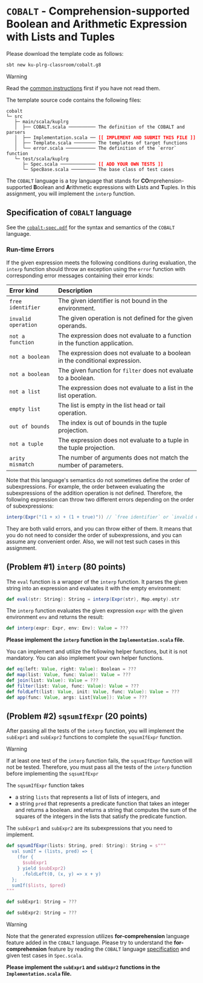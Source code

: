 # `COBALT` - Comprehension-supported Boolean and Arithmetic Expression with Lists and Tuples

Please download the template code as follows:
```bash
sbt new ku-plrg-classroom/cobalt.g8
```

> [!WARNING]
>
> Read the [common instructions](/scala.md) first if you have not read them.

The template source code contains the following files:
<pre><code>cobalt
└─ src
   ├─ main/scala/kuplrg
   │  ├── COBALT.scala ────────── The definition of the COBALT and parsers
   │  ├── Implementation.scala ── <b style='color:red;'>[[ IMPLEMENT AND SUBMIT THIS FILE ]]</b>
   │  ├── Template.scala ──────── The templates of target functions
   │  └── error.scala ─────────── The definition of the `error` function
   └─ test/scala/kuplrg
      ├─ Spec.scala ───────────── <b style='color:red;'>[[ ADD YOUR OWN TESTS ]]</b>
      └─ SpecBase.scala ───────── The base class of test cases</code></pre>

The `COBALT` language is a toy language that stands for
**CO**mprehension-supported **B**oolean and **A**rithmetic expressions with
**L**ists and **T**uples. In this assignment, you will implement the `interp`
function.

## Specification of `COBALT` language

See the [`cobalt-spec.pdf`](./cobalt-spec.pdf) for the syntax and semantics of the
`COBALT` language.

### Run-time Errors

If the given expression meets the following conditions during evaluation, the
`interp` function should throw an exception using the `error` function with
corresponding error messages containing their error kinds:

| Error kind | Description |
|:-----------|:------------|
| `free identifier` | The given identifier is not bound in the environment. |
| `invalid operation` | The given operation is not defined for the given operands. |
| `not a function` | The expression does not evaluate to a function in the function application. |
| `not a boolean` | The expression does not evaluate to a boolean in the conditional expression. |
| `not a boolean` | The given function for `filter` does not evaluate to a boolean. |
| `not a list` | The expression does not evaluate to a list in the list operation. |
| `empty list` | The list is empty in the list head or tail operation. |
| `out of bounds` | The index is out of bounds in the tuple projection. |
| `not a tuple` | The expression does not evaluate to a tuple in the tuple projection. |
| `arity mismatch` | The number of arguments does not match the number of parameters. |

Note that this language's semantics do not sometimes define the order of
subexpressions. For example, the order between evaluating the subexpressions of
the addition operation is not defined. Therefore, the following expression can
throw two different errors depending on the order of subexpressions:
```scala
interp(Expr("(1 + x) + (1 + true)")) // `free identifier` or `invalid operation`
```
They are both valid errors, and you can throw either of them. It means that you
do not need to consider the order of subexpressions, and you can assume any
convenient order. Also, we will not test such cases in this assignment.


## (Problem #1) `interp` (80 points)

The `eval` function is a wrapper of the `interp` function. It parses the given
string into an expression and evaluates it with the empty environment:

```scala
def eval(str: String): String = interp(Expr(str), Map.empty).str
```

The `interp` function evaluates the given expression `expr` with the given
environment `env` and returns the result:
```scala
def interp(expr: Expr, env: Env): Value = ???
```
**Please implement the `interp` function in the `Implementation.scala` file.**

You can implement and utilize the following helper functions, but it is not
mandatory. You can also implement your own helper functions.
```scala
def eq(left: Value, right: Value): Boolean = ???
def map(list: Value, func: Value): Value = ???
def join(list: Value): Value = ???
def filter(list: Value, func: Value): Value = ???
def foldLeft(list: Value, init: Value, func: Value): Value = ???
def app(func: Value, args: List[Value]): Value = ???
```

## (Problem #2) `sqsumIfExpr` (20 points)

After passing all the tests of the `interp` function, you will implement the
`subExpr1` and `subExpr2` functions to complete the `sqsumIfExpr` function.

> [!WARNING]
>
> If at least one test of the `interp` function fails, the `sqsumIfExpr`
> function will not be tested.  Therefore, you must pass all the tests of the
> `interp` function before implementing the `sqsumIfExpr`


The `sqsumIfExpr` function takes
- a string `lists` that represents a list of lists of integers, and
- a string `pred` that represents a predicate function that takes an integer and
  returns a boolean.
and returns a string that computes the sum of the squares of the integers in the
lists that satisfy the predicate function.

The `subExpr1` and `subExpr2` are its subexpressions that you need to implement.

```scala
def sqsumIfExpr(lists: String, pred: String): String = s"""
  val sumIf = (lists, pred) => {
    (for {
      $subExpr1
    } yield $subExpr2)
      .foldLeft(0, (x, y) => x + y)
  };
  sumIf($lists, $pred)
"""

def subExpr1: String = ???

def subExpr2: String = ???
```

> [!WARNING]
>
> Note that the generated expression utilizes **for-comprehension** language
> feature added in the `COBALT` language. Please try to understand the
> **for-comprehension** feature by reading the `COBALT` language
> [specification](./cobalt-spec.pdf) and given test cases in `Spec.scala`.

**Please implement the `subExpr1` and `subExpr2` functions in the
`Implementation.scala` file.**
